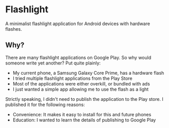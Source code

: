 # Flashlight

A minimalist flashlight application for Android devices with hardware flashes.

## Why?

There are many flashlight applications on Google Play. So why would someone
write yet another? Put quite plainly:

  * My current phone, a Samsung Galaxy Core Prime, has a hardware flash
  * I tried multiple flashlight applications from the Play Store
  * Most of the applications were either overkill, or bundled with ads
  * I just wanted a simple app allowing me to use the flash as a light

Strictly speaking, I didn't need to publish the application to the Play store. I
published it for the following reasons:

  * Convenience: It makes it easy to install for this and future phones
  * Education: I wanted to learn the details of publishing to Google Play


